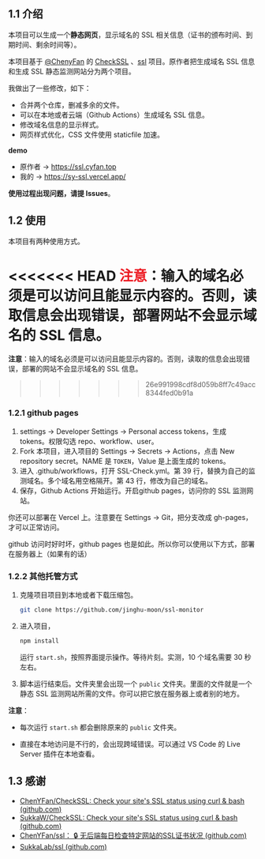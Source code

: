 ## 1.1 介绍

本项目可以生成一个**静态网页**，显示域名的 SSL 相关信息（证书的颁布时间、到期时间、剩余时间等）。

本项目基于 [@ChenyFan](https://github.com/chenyfan) 的 [CheckSSL](https://github.com/chenyfan/CheckSSL) 、[ssl](https://github.com/chenyfan/ssl) 项目。原作者把生成域名 SSL 信息和生成 SSL 静态监测网站分为两个项目。

我做出了一些修改，如下：

- 合并两个仓库，删减多余的文件。
- 可以在本地或者云端（Github Actions）生成域名 SSL 信息。
- 修改域名信息的显示样式。
- 网页样式优化，CSS 文件使用 staticfile 加速。

**demo**

- 原作者 → https://ssl.cyfan.top 
- 我的 → https://sy-ssl.vercel.app/ 

**使用过程出现问题，请提 Issues**。

## 1.2 使用

本项目有两种使用方式。

<<<<<<< HEAD
<font style="color:#ed1c24;font-weight:bolder;">注意</font>：输入的域名必须是可以访问且能显示内容的。否则，读取信息会出现错误，部署网站不会显示域名的 SSL 信息。
=======
**注意**：输入的域名必须是可以访问且能显示内容的。否则，读取的信息会出现错误，部署的网站不会显示域名的 SSL 信息。
>>>>>>> 26e991998cdf8d059b8ff7c49acc8344fed0b91a

### 1.2.1 github pages

1. settings → Developer Settings → Personal access tokens，生成 tokens。权限勾选 repo、workflow、user。
2. Fork 本项目，进入项目的 Settings → Secrets → Actions，点击 New repository secret。NAME 是 `TOKEN`，Value 是上面生成的 tokens。
3. 进入 .github/workflows，打开 SSL-Check.yml。第 39 行，替换为自己的监测域名。多个域名用空格隔开。第 43 行，修改为自己的域名。
4. 保存，Github Actions 开始运行。开启github pages，访问你的 SSL 监测网站。

你还可以部署在 Vercel 上。注意要在 Settings → Git，把分支改成 gh-pages，才可以正常访问。

github 访问时好时坏，github pages 也是如此。所以你可以使用以下方式，部署在服务器上（如果有的话）

### 1.2.2 其他托管方式

1. 克隆项目项目到本地或者下载压缩包。

   ``` bash
   git clone https://github.com/jinghu-moon/ssl-monitor
   ```

2. 进入项目，

   ```bash
   npm install
   ```

   运行 `start.sh`，按照界面提示操作。等待片刻。实测，10 个域名需要 30 秒左右。

3. 脚本运行结束后。文件夹里会出现一个 `public` 文件夹。里面的文件就是一个静态 SSL 监测网站所需的文件。你可以把它放在服务器上或者别的地方。


**注意**：

- 每次运行 `start.sh` 都会删除原来的 `public` 文件夹。

- 直接在本地访问是不行的，会出现跨域错误。可以通过 VS Code 的 Live Server 插件在本地查看。


## 1.3 感谢

- [ChenYFan/CheckSSL: Check your site's SSL status using curl & bash (github.com)](https://github.com/chenyfan/CheckSSL) 
- [SukkaW/CheckSSL: Check your site's SSL status using curl & bash (github.com)](https://github.com/SukkaW/CheckSSL) 
- [ChenYFan/ssl： 🔒 无后端每日检查特定网站的SSL证书状况 (github.com)](https://github.com/chenyfan/ssl) 
- [SukkaLab/ssl (github.com)](https://github.com/SukkaLab/ssl) 

